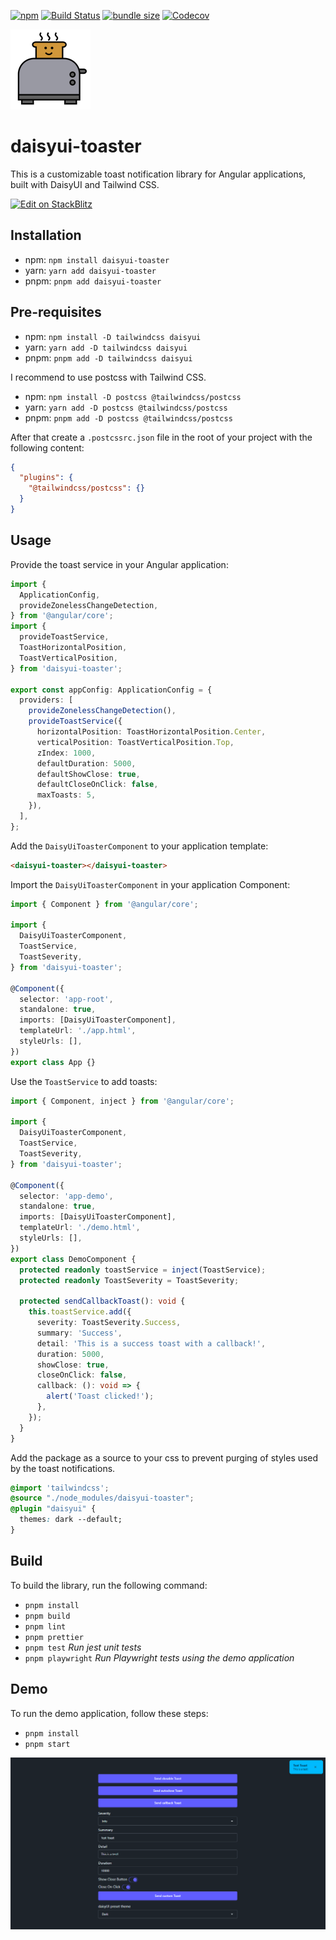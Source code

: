[![npm](https://img.shields.io/npm/v/daisyui-toaster?color=%2300d26a&style=for-the-badge)](https://www.npmjs.com/package/daisyui-toaster)
[![Build Status](https://img.shields.io/github/actions/workflow/status/jjs98/daisyui-toaster/deploy.yml?branch=main&style=for-the-badge)](https://github.com/jjs98/daisyui-toaster/actions/workflows/deploy.yml)
[![bundle size](https://img.shields.io/bundlephobia/minzip/daisyui-toaster?color=%23FF006F&label=Bundle%20Size&style=for-the-badge)](https://bundlephobia.com/package/daisyui-toaster)
[![Codecov](https://img.shields.io/codecov/c/github/jjs98/daisyui-toaster?style=for-the-badge)](https://codecov.io/gh/jjs98/daisyui-toaster)

![daisyui-toaster Icon](docs/daisyui-toaster-128.png)

# daisyui-toaster

This is a customizable toast notification library for Angular applications, built with DaisyUI and Tailwind CSS.

[![Edit on StackBlitz](https://img.shields.io/badge/Edit_on_StackBlitz-1iamykpn?style=for-the-badge)](https://stackblitz.com/edit/daisyui-toaster-demo?file=src%2Fapp%2Fapp.ts)

## Installation

- npm: `npm install daisyui-toaster`
- yarn: `yarn add daisyui-toaster`
- pnpm: `pnpm add daisyui-toaster`

## Pre-requisites

- npm: `npm install -D tailwindcss daisyui`
- yarn: `yarn add -D tailwindcss daisyui`
- pnpm: `pnpm add -D tailwindcss daisyui`

I recommend to use postcss with Tailwind CSS.

- npm: `npm install -D postcss @tailwindcss/postcss`
- yarn: `yarn add -D postcss @tailwindcss/postcss`
- pnpm: `pnpm add -D postcss @tailwindcss/postcss`

After that create a `.postcssrc.json` file in the root of your project with the following content:

```json
{
  "plugins": {
    "@tailwindcss/postcss": {}
  }
}
```

## Usage

Provide the toast service in your Angular application:

```typescript
import {
  ApplicationConfig,
  provideZonelessChangeDetection,
} from '@angular/core';
import {
  provideToastService,
  ToastHorizontalPosition,
  ToastVerticalPosition,
} from 'daisyui-toaster';

export const appConfig: ApplicationConfig = {
  providers: [
    provideZonelessChangeDetection(),
    provideToastService({
      horizontalPosition: ToastHorizontalPosition.Center,
      verticalPosition: ToastVerticalPosition.Top,
      zIndex: 1000,
      defaultDuration: 5000,
      defaultShowClose: true,
      defaultCloseOnClick: false,
      maxToasts: 5,
    }),
  ],
};
```

Add the `DaisyUiToasterComponent` to your application template:

```html
<daisyui-toaster></daisyui-toaster>
```

Import the `DaisyUiToasterComponent` in your application Component:

```typescript
import { Component } from '@angular/core';

import {
  DaisyUiToasterComponent,
  ToastService,
  ToastSeverity,
} from 'daisyui-toaster';

@Component({
  selector: 'app-root',
  standalone: true,
  imports: [DaisyUiToasterComponent],
  templateUrl: './app.html',
  styleUrls: [],
})
export class App {}
```

Use the `ToastService` to add toasts:

```typescript
import { Component, inject } from '@angular/core';

import {
  DaisyUiToasterComponent,
  ToastService,
  ToastSeverity,
} from 'daisyui-toaster';

@Component({
  selector: 'app-demo',
  standalone: true,
  imports: [DaisyUiToasterComponent],
  templateUrl: './demo.html',
  styleUrls: [],
})
export class DemoComponent {
  protected readonly toastService = inject(ToastService);
  protected readonly ToastSeverity = ToastSeverity;

  protected sendCallbackToast(): void {
    this.toastService.add({
      severity: ToastSeverity.Success,
      summary: 'Success',
      detail: 'This is a success toast with a callback!',
      duration: 5000,
      showClose: true,
      closeOnClick: false,
      callback: (): void => {
        alert('Toast clicked!');
      },
    });
  }
}
```

Add the package as a source to your css to prevent purging of styles used by the toast notifications.

```css
@import 'tailwindcss';
@source "./node_modules/daisyui-toaster";
@plugin "daisyui" {
  themes: dark --default;
}
```

## Build

To build the library, run the following command:

- `pnpm install`
- `pnpm build`
- `pnpm lint`
- `pnpm prettier`
- `pnpm test` _Run jest unit tests_
- `pnpm playwright` _Run Playwright tests using the demo application_

## Demo

To run the demo application, follow these steps:

- `pnpm install`
- `pnpm start`

![Demo](docs/demo.png)
